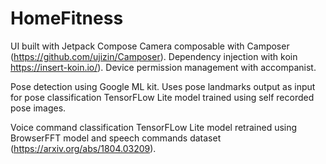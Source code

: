# HomeFitness

UI built with Jetpack Compose
Camera composable with Camposer (https://github.com/ujizin/Camposer).
Dependency injection with koin https://insert-koin.io/).
Device permission management with accompanist.

Pose detection using Google ML kit.
Uses pose landmarks output as input for pose classification TensorFLow Lite model trained using self recorded pose images.

Voice command classification TensorFLow Lite model retrained using BrowserFFT model and speech commands dataset (https://arxiv.org/abs/1804.03209).
